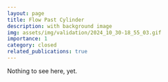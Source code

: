 ```yaml
---
layout: page
title: Flow Past Cylinder
description: with background image
img: assets/img/validation/2024_10_30-18_55_03.gif
importance: 1
category: closed
related_publications: true
---
```


Nothing to see here, yet.
